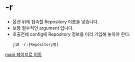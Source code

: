 
# -r
- 옵션 뒤에 접속할 Repository 이름을 넣습니다.
- 보통 필수적인 argument 입니다.
- 호출전에 config에 Repository 정보를 미리 기입해 놓아야 한다.
    ```
    j18 -r:{Repository명}
    ```

[main 페이지로 이동](main.md)